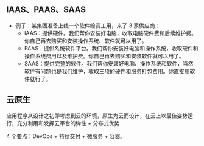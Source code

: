 ## IAAS、PAAS、SAAS

- 例子：某集团准备上线一个软件给员工用，来了 3 家供应商：
  - IAAS：提供硬件。我们帮你安装好电脑，收取电脑硬件费和后续维护费。你自己再去购买和安装操作系统、软件就可以用了。
  - PAAS：提供系统软件平台。我们帮你安装好电脑和操作系统，收取硬件和操作系统费用以及维护费。你自己再去购买和安装软件就可以用了。
  - SAAS：提供完整的软件。我们帮你安装好电脑、操作系统和软件，当然软件有问题也是我们维护，收取三项的硬件和服务打包费用。你直接用软件就行了。 



## 云原生

应用程序从设计之初即考虑到云的环境，原生为云而设计，在云上以最佳姿势运行，充分利用和发挥云平台的弹性 + 分布式优势

4 个要点：DevOps + 持续交付 + 微服务 + 容器。